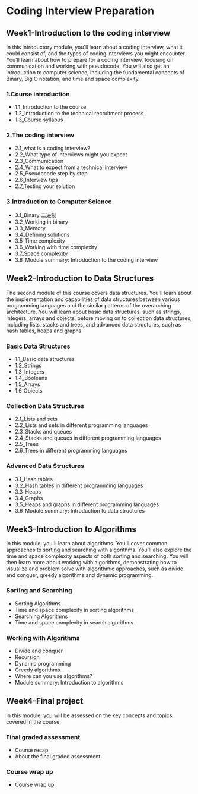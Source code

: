 # Coding Interview Preparation

## Week1-Introduction to the coding interview

In this introductory module, you'll learn about a coding interview, what it could consist of, and the types of coding interviews you might encounter. You’ll learn about how to prepare for a coding interview, focusing on communication and working with pseudocode. You will also get an introduction to computer science, including the fundamental concepts of Binary, Big O notation, and time and space complexity.

### 1.Course introduction

- 1.1_Introduction to the course
- 1.2_Introduction to the technical recruitment process
- 1.3_Course syllabus

### 2.The coding interview

- 2.1_what is a coding interview?
- 2.2_What type of interviews might you expect
- 2.3_Communication
- 2.4_What to expect from a technical interview
- 2.5_Pseudocode step by step
- 2.6_Interview tips
- 2.7_Testing your solution

### 3.Introduction to Computer Science

- 3.1_Binary 二进制
- 3.2_Working in binary
- 3.3_Memory
- 3.4_Defining solutions
- 3.5_Time complexity
- 3.6_Working with time complexity
- 3.7_Space complexity
- 3.8_Module summary: Introduction to the coding interview

## Week2-Introduction to Data Structures

The second module of this course covers data structures. You'll learn about the implementation and capabilities of data structures between various programming languages and the similar patterns of the overarching architecture. You will learn about basic data structures, such as strings, integers, arrays and objects, before moving on to collection data structures, including lists, stacks and trees, and advanced data structures, such as hash tables, heaps and graphs.

### Basic Data Structures

- 1.1_Basic data structures
- 1.2_Strings
- 1.3_Integers
- 1.4_Booleans
- 1.5_Arrays
- 1.6_Objects

### Collection Data Structures

- 2.1_Lists and sets
- 2.2_Lists and sets in different programming languages
- 2.3_Stacks and queues
- 2.4_Stacks and queues in different programming languages
- 2.5_Trees
- 2.6_Trees in different programming languages

### Advanced Data Structures

- 3.1_Hash tables
- 3.2_Hash tables in different programming languages
- 3.3_Heaps
- 3.4_Graphs
- 3.5_Heaps and graphs in different programming languages
- 3.6_Module summary: Introduction to data structures


## Week3-Introduction to Algorithms

In this module, you'll learn about algorithms. You'll cover common approaches to sorting and searching with algorithms. You’ll also explore the time and space complexity aspects of both sorting and searching. You will then learn more about working with algorithms, demonstrating how to visualize and problem solve with algorithmic approaches, such as divide and conquer, greedy algorithms and dynamic programming.

### Sorting and Searching

- Sorting Algorithms
- Time and space complexity in sorting algorithms
- Searching Algorithms
- Time and space complexity in search algorithms

### Working with Algorithms

-  Divide and conquer
-  Recursion
-  Dynamic programming
-  Greedy algorithms
-  Where can you use algorithms?
-  Module summary: Introduction to algorithms

## Week4-Final project

In this module, you will be assessed on the key concepts and topics covered in the course.

### Final graded assessment

-  Course recap
-  About the final graded assessment

### Course wrap up

- Course wrap up
